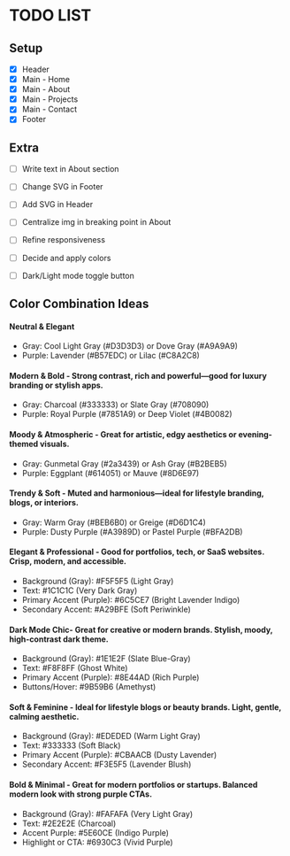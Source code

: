 # TODO LIST

## Setup
* [x] Header
* [x] Main - Home
* [x] Main - About
* [x] Main - Projects
* [x] Main - Contact
* [x] Footer

## Extra
* [ ] Write text in About section
* [ ] Change SVG in Footer
* [ ] Add SVG in Header
* [ ] Centralize img in breaking point in About
* [ ] Refine responsiveness
* [ ] Decide and apply colors
* [ ] Dark/Light mode toggle button


## Color Combination Ideas

#### Neutral & Elegant
- Gray: Cool Light Gray (#D3D3D3) or Dove Gray (#A9A9A9)
- Purple: Lavender (#B57EDC) or Lilac (#C8A2C8)

#### Modern & Bold - Strong contrast, rich and powerful—good for luxury branding or stylish apps.
- Gray: Charcoal (#333333) or Slate Gray (#708090)
- Purple: Royal Purple (#7851A9) or Deep Violet (#4B0082)

#### Moody & Atmospheric - Great for artistic, edgy aesthetics or evening-themed visuals.
- Gray: Gunmetal Gray (#2a3439) or Ash Gray (#B2BEB5)
- Purple: Eggplant (#614051) or Mauve (#8D6E97)

#### Trendy & Soft - Muted and harmonious—ideal for lifestyle branding, blogs, or interiors.
- Gray: Warm Gray (#BEB6B0) or Greige (#D6D1C4)
- Purple: Dusty Purple (#A3989D) or Pastel Purple (#BFA2DB)

#### Elegant & Professional - Good for portfolios, tech, or SaaS websites. Crisp, modern, and accessible.
- Background (Gray): #F5F5F5 (Light Gray)
- Text: #1C1C1C (Very Dark Gray)
- Primary Accent (Purple): #6C5CE7 (Bright Lavender Indigo)
- Secondary Accent: #A29BFE (Soft Periwinkle)

#### Dark Mode Chic- Great for creative or modern brands. Stylish, moody, high-contrast dark theme. 
- Background (Gray): #1E1E2F (Slate Blue-Gray)
- Text: #F8F8FF (Ghost White)
- Primary Accent (Purple): #8E44AD (Rich Purple)
- Buttons/Hover: #9B59B6 (Amethyst)

#### Soft & Feminine - Ideal for lifestyle blogs or beauty brands. Light, gentle, calming aesthetic.
- Background (Gray): #EDEDED (Warm Light Gray)
- Text: #333333 (Soft Black)
- Primary Accent (Purple): #CBAACB (Dusty Lavender)
- Secondary Accent: #F3E5F5 (Lavender Blush)

#### Bold & Minimal - Great for modern portfolios or startups. Balanced modern look with strong purple CTAs.
- Background (Gray): #FAFAFA (Very Light Gray)
- Text: #2E2E2E (Charcoal)
- Accent Purple: #5E60CE (Indigo Purple)
- Highlight or CTA: #6930C3 (Vivid Purple)